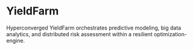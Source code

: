 # YieldFarm
Hyperconverged YieldFarm orchestrates predictive modeling, big data analytics, and distributed risk assessment within a resilient optimization-engine.
